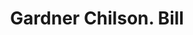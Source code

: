 ---
doi: 10.7916/D82245RS
date_other: '1870'
date_other_textual: 1870-1879
form: printed ephemera
genre:
- Invoices
name:
- Gardner Chilson
object_in_context_url: https://biggert.cul.columbia.edu/items/view/ave_biggert_00384
subject_hierarchical_geographic:
- Boston, Massachusetts, United States
subject_name:
- Gardner Chilson
title: Gardner Chilson. Bill
sort_title: Gardner Chilson. Bill
call_number: ave_biggert_00384
coordinates:
- 42.35805555555556,-71.06361111111111
pid: ave_biggert_00384
identifiers: ave_biggert_00384
thumbnail: https://derivativo-3.library.columbia.edu/iiif/2/ldpd:344166/full/!256,256/0/native.jpg
permalink: /biggert/ave_biggert_00384/
layout: iiif-image-page
---